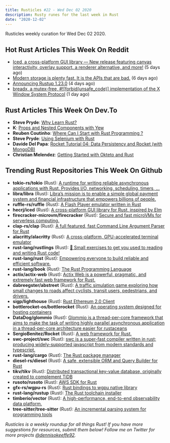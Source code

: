 ```yaml
---
title: Rusticles #22 - Wed Dec 02 2020
description: Rusty runes for the last week in Rust
date: "2020-12-02"
---
```


Rusticles weekly curation for Wed Dec 02 2020.

<Ad />

## Hot Rust Articles This Week On Reddit

- [Iced, a cross-platform GUI library — New release featuring canvas interactivity, overlay support, a renderer alternative, and more!](https://www.reddit.com/r/rust/comments/k1hkxq/iced_a_crossplatform_gui_library_new_release/) (5 days ago)
- [Modern storage is plenty fast. It is the APIs that are bad.](https://www.reddit.com/r/rust/comments/k16j6x/modern_storage_is_plenty_fast_it_is_the_apis_that/) (6 days ago)
- [Announcing Rustup 1.23.0](https://www.reddit.com/r/rust/comments/k22wbb/announcing_rustup_1230/) (4 days ago)
- [breadx, a mutex-free, #![forbid(unsafe_code)] implementation of the X Window System Protocol](https://www.reddit.com/r/rust/comments/k4adad/breadx_a_mutexfree_forbidunsafe_code/) (1 day ago)

<Ad />

## Rust Articles This Week On Dev.To

- **Steve Pryde**: [Why Learn Rust?](https://dev.to/stevepryde/why-learn-rust-1dag)
- **K**: [Props and Nested Components with Yew](https://dev.to/fllstck/props-and-nested-components-with-yew-2l0d)
- **Reuben Coutinho**: [Where Can I Start with Rust Programming ?](https://dev.to/reuben21/where-can-i-start-with-rust-programming-1nkp)
- **Steve Pryde**: [Using Selenium with Rust](https://dev.to/stevepryde/using-selenium-with-rust-aca)
- **Davide Del Papa**: [Rocket Tutorial 04: Data Persistency and Rocket (with MongoDB)](https://dev.to/davidedelpapa/rocket-tutorial-04-data-persistency-and-rocket-with-mongodb-e5j)
- **Christian Melendez**: [Getting Started with Okteto and Rust](https://dev.to/christianmldz/getting-started-with-okteto-and-rust-24l)

<Ad />

## Trending Rust Repositories This Week On Github

- **tokio-rs/tokio** (Rust): [A runtime for writing reliable asynchronous applications with Rust. Provides I/O, networking, scheduling, timers, ...](https://github.com/tokio-rs/tokio)
- **libra/libra** (Rust): [Libra’s mission is to enable a simple global payment system and financial infrastructure that empowers billions of people.](https://github.com/libra/libra)
- **ruffle-rs/ruffle** (Rust): [A Flash Player emulator written in Rust](https://github.com/ruffle-rs/ruffle)
- **hecrj/iced** (Rust): [A cross-platform GUI library for Rust, inspired by Elm](https://github.com/hecrj/iced)
- **firecracker-microvm/firecracker** (Rust): [Secure and fast microVMs for serverless computing.](https://github.com/firecracker-microvm/firecracker)
- **clap-rs/clap** (Rust): [A full featured, fast Command Line Argument Parser for Rust](https://github.com/clap-rs/clap)
- **alacritty/alacritty** (Rust): [A cross-platform, GPU-accelerated terminal emulator](https://github.com/alacritty/alacritty)
- **rust-lang/rustlings** (Rust): [🦀 Small exercises to get you used to reading and writing Rust code!](https://github.com/rust-lang/rustlings)
- **rust-lang/rust** (Rust): [Empowering everyone to build reliable and efficient software.](https://github.com/rust-lang/rust)
- **rust-lang/book** (Rust): [The Rust Programming Language](https://github.com/rust-lang/book)
- **actix/actix-web** (Rust): [Actix Web is a powerful, pragmatic, and extremely fast web framework for Rust.](https://github.com/actix/actix-web)
- **dabreegster/abstreet** (Rust): [A traffic simulation game exploring how small changes to roads affect cyclists, transit users, pedestrians, and drivers.](https://github.com/dabreegster/abstreet)
- **sigp/lighthouse** (Rust): [Rust Ethereum 2.0 Client](https://github.com/sigp/lighthouse)
- **bottlerocket-os/bottlerocket** (Rust): [An operating system designed for hosting containers](https://github.com/bottlerocket-os/bottlerocket)
- **DataDog/glommio** (Rust): [Glommio is a thread-per-core framework that aims to make the task of writing highly parallel asynchronous application in a thread-per-core architecture easier for rustaceans](https://github.com/DataDog/glommio)
- **SergioBenitez/Rocket** (Rust): [A web framework for Rust.](https://github.com/SergioBenitez/Rocket)
- **swc-project/swc** (Rust): [swc is a super-fast compiler written in rust; producing widely-supported javascript from modern standards and typescript.](https://github.com/swc-project/swc)
- **rust-lang/cargo** (Rust): [The Rust package manager](https://github.com/rust-lang/cargo)
- **diesel-rs/diesel** (Rust): [A safe, extensible ORM and Query Builder for Rust](https://github.com/diesel-rs/diesel)
- **tikv/tikv** (Rust): [Distributed transactional key-value database, originally created to complement TiDB](https://github.com/tikv/tikv)
- **rusoto/rusoto** (Rust): [AWS SDK for Rust](https://github.com/rusoto/rusoto)
- **gfx-rs/wgpu-rs** (Rust): [Rust bindings to wgpu native library](https://github.com/gfx-rs/wgpu-rs)
- **rust-lang/rustup** (Rust): [The Rust toolchain installer](https://github.com/rust-lang/rustup)
- **timberio/vector** (Rust): [A high-performance, end-to-end observability data platform.](https://github.com/timberio/vector)
- **tree-sitter/tree-sitter** (Rust): [An incremental parsing system for programming tools](https://github.com/tree-sitter/tree-sitter)

_Rusticles is a weekly roundup for all things Rust! If you have more suggestions for resources, submit them below! Follow me on Twitter for more projects [@dennisokeeffe92](https://twitter.com/dennisokeeffe92)._